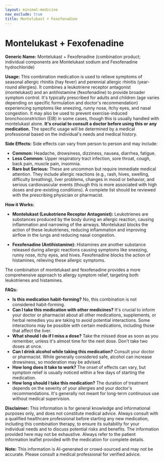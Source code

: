 ```yaml
---
layout: minimal-medicine
nav_exclude: true
title: Montelukast + Fexofenadine
---
```


# Montelukast + Fexofenadine

**Generic Name:** Montelukast + Fexofenadine (combination product; individual components are Montelukast sodium and Fexofenadine hydrochloride)

**Usage:**  This combination medication is used to relieve symptoms of seasonal allergic rhinitis (hay fever) and perennial allergic rhinitis (year-round allergies).  It combines a leukotriene receptor antagonist (montelukast) and an antihistamine (fexofenadine) to provide broader symptom control.  It's typically prescribed for adults and children (age varies depending on specific formulation and doctor's recommendation) experiencing symptoms like sneezing, runny nose, itchy eyes, and nasal congestion.  It may also be used to prevent exercise-induced bronchoconstriction (EIB) in some cases, though this is usually handled with montelukast alone.  **It's crucial to consult a doctor before using this or any medication.** The specific usage will be determined by a medical professional based on the individual's needs and medical history.

**Side Effects:** Side effects can vary from person to person and may include:

* **Common:** Headache, drowsiness, dizziness, nausea, diarrhea, fatigue.
* **Less Common:**  Upper respiratory tract infection, sore throat, cough, back pain, muscle pain, insomnia.
* **Rare but Serious:**  These are uncommon but require immediate medical attention.  They include allergic reactions (e.g., rash, hives, swelling, difficulty breathing), liver problems, changes in mood or behavior, and serious cardiovascular events (though this is more associated with high doses and pre-existing conditions).  A complete list should be reviewed with the prescribing physician or pharmacist.


**How it Works:**

* **Montelukast (Leukotriene Receptor Antagonist):**  Leukotrienes are substances produced by the body during an allergic reaction, causing inflammation and narrowing of the airways. Montelukast blocks the action of these leukotrienes, reducing inflammation and improving airflow in the lungs and reducing nasal congestion.

* **Fexofenadine (Antihistamine):** Histamines are another substance released during allergic reactions causing symptoms like sneezing, runny nose, itchy eyes, and hives. Fexofenadine blocks the action of histamines, relieving these allergic symptoms.


The combination of montelukast and fexofenadine provides a more comprehensive approach to allergy symptom relief, targeting both leukotrienes and histamines.


**FAQs:**

* **Is this medication habit-forming?** No, this combination is not considered habit-forming.
* **Can I take this medication with other medicines?**  It's crucial to inform your doctor or pharmacist about all other medications, supplements, or herbal remedies you are taking to avoid potential interactions. Some interactions may be possible with certain medications, including those that affect the liver.
* **What should I do if I miss a dose?** Take the missed dose as soon as you remember, unless it's almost time for the next dose. Don't take two doses at once.
* **Can I drink alcohol while taking this medication?** Consult your doctor or pharmacist.  While generally considered safe, alcohol can increase drowsiness, so moderation may be advised.
* **How long does it take to work?**  The onset of effects can vary, but symptom relief is usually noticed within a few days of starting the medication.
* **How long should I take this medication?** The duration of treatment depends on the severity of your allergies and your doctor's recommendations.  It's generally not meant for long-term continuous use without medical supervision.


**Disclaimer:** This information is for general knowledge and informational purposes only, and does not constitute medical advice.  Always consult with a qualified healthcare professional before starting any new medication, including this combination therapy, to ensure its suitability for your individual needs and to discuss potential risks and benefits.  The information provided here may not be exhaustive.  Always refer to the patient information leaflet provided with the medication for complete details.


**Note:** This information is AI-generated or crowd-sourced and may not be accurate. Please consult a medical professional for verified advice.